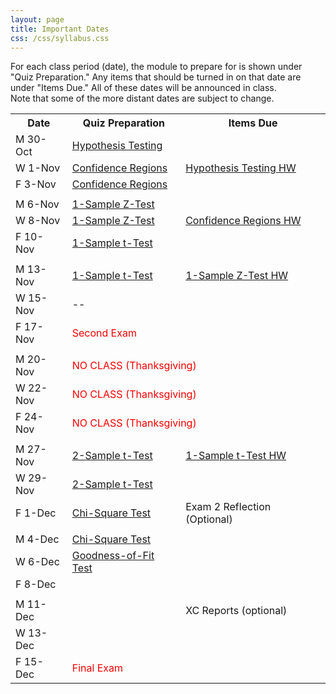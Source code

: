 ```yaml
---
layout: page
title: Important Dates
css: /css/syllabus.css
---
```


<div class="alert alert-info">
For each class period (date), the module to prepare for is shown under "Quiz Preparation." Any items that should be turned in on that date are under "Items Due." All of these dates will be announced in class.
</div>

<div class="alert alert-warning">
Note that some of the more distant dates are subject to change.
</div>

<table width="100%">
<tr><th width="18%">Date</th><th width="36%">Quiz Preparation</th><th width="46%">Items Due</th></tr>
<!---
<tr><td>M 11-Sep</td>
    <td><a href="../modules/DataProduction">DataProduction</a></td>
    <td><a href="../modules/WhyStats_HW">Why Statistics is Important HW</a></td></tr>
<tr><td>W 13-Sep</td>
    <td><a href="../modules/GettingDataIntoR">Getting Data Into R</a></td>
    <td><a href="../modules/FoundationalDefns_HW">Foundational Definitions HW</a></td></tr>
<tr><td>F 15-Sep</td>
    <td><a href="../modules/GettingDataIntoR">Getting Data Into R</a></td>
    <td><a href="../modules/DataProduction_HW">Data Production HW</a></td></tr>
<tr><td></td><td></td><td></td></tr>
<tr><td>M 18-Sep</td>
    <td><a href="../modules/UEDAQuant1">Summaries for One Quant ...</a></td>
    <td>--</td></tr>
<tr><td>W 20-Sep</td>
    <td><a href="../modules/UEDAQuant2">Univariate EDA - Quant</a></td>
    <td><a href="../modules/GettingDataIntoR_HW">Getting Data Into R HW</a></td></tr>
<tr><td>F 22-Sep</td>
    <td><a href="../modules/UEDAQuant2">Univariate EDA - Quant</a></td>
    <td>--</td></tr>
<tr><td></td><td></td><td></td></tr>

<tr><td>M 25-Sep</td>
    <td><a href="../modules/UEDACat">Univariate EDA - Categorical</a></td>
    <td>--</td></tr>
<tr><td>W 27-Sep</td>
    <td><a href="../modules/NormalDist">Normal Distributions</a></td>
    <td><a href="../modules/UEDAQuant2_HW2">Univariate EDA - Quant HW</a></td></tr>
<tr><td>F 29-Sep</td>
    <td><a href="../modules/NormalDist">Normal Distributions</a></td>
    <td><a href="../modules/UEDACat_HW">Univariate EDA - Cat HW</a></td></tr>
<tr><td></td><td></td><td></td></tr>

<tr><td>M 2-Oct</td>
    <td><a href="../modules/BEDACat">Bivariate EDA - Categorical</a></td>
    <td>--</td></tr>
<tr><td>W 4-Oct</td>
    <td><a href="../modules/BEDAQuant">Bivariate EDA - Quantitative</a></td>
    <td><a href="../modules/NormalDist_HW2">Normal Distributions HW</a></td></tr>
<tr><td>F 6-Oct</td>
    <td>Exam Prep</td>
    <td><a href="../modules/BEDACat_HW2">Bivariate EDA - Cat</a></td></tr>
<tr><td></td><td></td><td></td></tr>

<tr><td>M 9-Oct</td>
    <td>Exam Prep</td>
    <td><a href="../modules/BEDAQuant_HW2">Bivariate EDA - Quant</a></td></tr>
<tr><td>W 11-Oct</td>
    <td colspan="2"><span style="color:red">First Exam</span></td></tr>
<tr><td>F 13-Oct</td>
    <td><a href="../modules/LinearRegression">Linear Regression</a></td>
    <td>--</td></tr>
<tr><td></td><td></td><td></td></tr>

<tr><td>M 16-Oct</td>
    <td><a href="../modules/LinearRegression">Linear Regression</a></td>
    <td>--</td></tr>
<tr><td>W 18-Oct</td>
    <td><a href="../modules/SamplingDist">Sampling Distributions</a></td>
    <td>Exam 1 Reflection (Optional)</td></tr>
<tr><td>F 20-Oct</td>
    <td><a href="../modules/Probability">Probability</a></td>
    <td><a href="../modules/LinearRegression_HW2">Linear Regression HW</a></td></tr>
<tr><td></td><td></td><td></td></tr>

<tr><td>M 23-Oct</td>
    <td colspan="2"><span style="color:red">NO CLASS (College Reading Day)</span></td></tr>
<tr><td>W 25-Oct</td>
    <td><a href="../modules/HypTesting">Hypothesis Testing</a></td>
    <td><a href="../modules/SamplingDist_HW">Sampling Distributions HW</a><br>
    <a href="../modules/Probability_HW">Probability HW</a></td></tr>
<tr><td>F 27-Oct</td>
    <td></td>
    <td></td></tr>
<tr><td></td><td></td><td></td></tr>
--->
<tr><td>M 30-Oct</td>
    <td><a href="../modules/HypTesting">Hypothesis Testing</a></td>
    <td></td></tr>
<tr><td>W 1-Nov</td>
    <td><a href="../modules/ConfRegions">Confidence Regions</a></td>
    <td><a href="../modules/HypTesting_HW">Hypothesis Testing HW</a></td></tr>
<tr><td>F 3-Nov</td>
    <td><a href="../modules/ConfRegions">Confidence Regions</a></td>
    <td></td></tr>
<tr><td></td><td></td><td></td></tr>

<tr><td>M 6-Nov</td>
    <td><a href="../modules/1SampleZ">1-Sample Z-Test</a></td>
    <td></td></tr>
<tr><td>W 8-Nov</td>
    <td><a href="../modules/1SampleZ">1-Sample Z-Test</a></td>
    <td><a href="../modules/ConfRegions_HW">Confidence Regions HW</a></td></tr>
<tr><td>F 10-Nov</td>
    <td><a href="../modules/1Samplet">1-Sample t-Test</a></td>
    <td></td></tr>
<tr><td></td><td></td><td></td></tr>

<tr><td>M 13-Nov</td>
    <td><a href="../modules/1Samplet">1-Sample t-Test</a></td>
    <td><a href="../modules/1SampleZ_HW">1-Sample Z-Test HW</a></td></tr>
<tr><td>W 15-Nov</td>
    <td>--</td>
    <td></td></tr>
<tr><td>F 17-Nov</td>
    <td colspan="2"><span style="color:red">Second Exam</span></td></tr>
<tr><td></td><td></td><td></td></tr>

<tr><td>M 20-Nov</td>
    <td colspan="2"><span style="color:red">NO CLASS (Thanksgiving)</span></td></tr>
<tr><td>W 22-Nov</td>
    <td colspan="2"><span style="color:red">NO CLASS (Thanksgiving)</span></td></tr>
<tr><td>F 24-Nov</td>
    <td colspan="2"><span style="color:red">NO CLASS (Thanksgiving)</span></td></tr>
<tr><td></td><td></td><td></td></tr>

<tr><td>M 27-Nov</td>
    <td><a href="../modules/2Samplet">2-Sample t-Test</a></td>
    <td><a href="../modules/1Samplet_HW">1-Sample t-Test HW</a></td></tr>
<tr><td>W 29-Nov</td>
    <td><a href="../modules/2Samplet">2-Sample t-Test</a></td>
    <td></td></tr>
<tr><td>F 1-Dec</td>
    <td><a href="../modules/ChiSquare">Chi-Square Test</a></td>
    <td>Exam 2 Reflection (Optional)</td></tr>
<tr><td></td><td></td><td></td></tr>

<tr><td>M 4-Dec</td>
    <td><a href="../modules/ChiSquare">Chi-Square Test</a></td>
    <td></td></tr>
<tr><td>W 6-Dec</td>
    <td><a href="../modules/GOFTest">Goodness-of-Fit Test</a></td>
    <td></td></tr>
<tr><td>F 8-Dec</td>
    <td></td>
    <td></td></tr>
<tr><td></td><td></td><td></td></tr>

<tr><td>M 11-Dec</td>
    <td></td>
    <td>XC Reports (optional)</td></tr>
<tr><td>W 13-Dec</td>
    <td></td>
    <td></td></tr>
<tr><td>F 15-Dec</td>
    <td colspan="2"><span style="color:red">Final Exam</span></td></tr>
</table>
